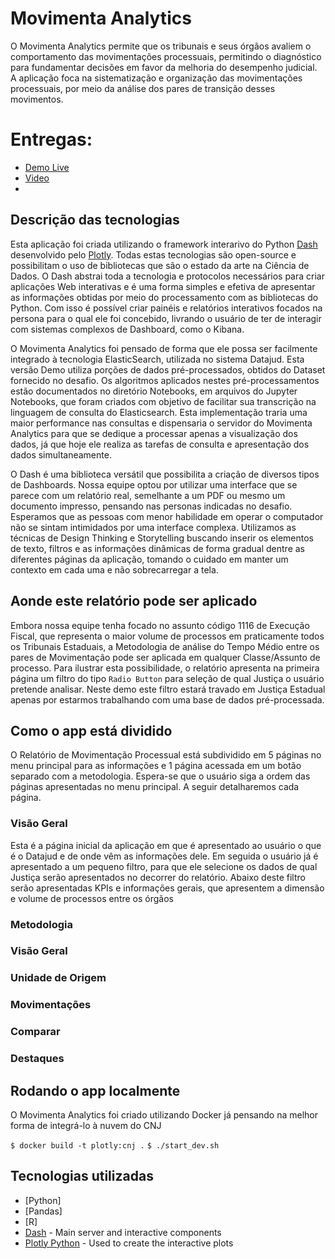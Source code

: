 # Movimenta Analytics

O Movimenta Analytics permite que os tribunais e seus órgãos avaliem o comportamento das movimentações processuais, permitindo o diagnóstico para fundamentar decisões em favor da melhoria do desempenho judicial. A aplicação foca na sistematização e organização das movimentações processuais, por meio da análise dos pares de transição desses movimentos. 

# Entregas:

- [Demo Live](http://192.34.57.12/movimenta/overview)
- [Video]()
-


## Descrição das tecnologias

Esta aplicação foi criada utilizando o framework interarivo do Python [Dash](https://plot.ly/products/dash/) desenvolvido pelo [Plotly](https://plot.ly/). Todas estas tecnologias são open-source e possibilitam o uso de bibliotecas que são o estado da arte na Ciência de Dados. O Dash abstrai toda a tecnologia e protocolos necessários para criar aplicações Web interativas e é uma forma simples e efetiva de apresentar as informações obtidas por meio do processamento com as bibliotecas do Python. Com isso é possível criar painéis e relatórios interativos focados na persona para o qual ele foi concebido, livrando o usuário de ter de interagir com sistemas complexos de Dashboard, como o Kibana. 

O Movimenta Analytics foi pensado de forma que ele possa ser facilmente integrado à tecnologia ElasticSearch, utilizada no sistema Datajud. Esta versão Demo utiliza porções de dados pré-processados, obtidos do Dataset fornecido no desafio. Os algoritmos aplicados nestes pré-processamentos estão documentados no diretório Notebooks, em arquivos do Jupyter Notebooks, que foram criados com objetivo de facilitar sua transcrição na linguagem de consulta do Elasticsearch. Esta implementação traria uma maior performance nas consultas e dispensaria o servidor do Movimenta Analytics para que se dedique a processar apenas a visualização dos dados, já que hoje ele realiza as tarefas de consulta e apresentação dos dados simultaneamente. 

O Dash é uma biblioteca versátil que possibilita a criação de diversos tipos de Dashboards. Nossa equipe optou por utilizar uma interface que se parece com um relatório real, semelhante a um PDF ou mesmo um documento impresso, pensando nas personas indicadas no desafio. Esperamos que as pessoas com menor habilidade em operar o computador não se sintam intimidados por uma interface complexa. Utilizamos as técnicas de Design Thinking e Storytelling buscando inserir os elementos de texto, filtros e as informações dinâmicas de forma gradual dentre as diferentes páginas da aplicação, tomando o cuidado em manter um contexto em cada uma e não sobrecarregar a tela.

## Aonde este relatório pode ser aplicado

Embora nossa equipe tenha focado no assunto código 1116 de Execução Fiscal, que representa o maior volume de processos em praticamente todos os Tribunais Estaduais, a Metodologia de análise do Tempo Médio entre os pares de Movimentação pode ser aplicada em qualquer Classe/Assunto de processo. Para ilustrar esta possibilidade, o relatório apresenta na primeira página um filtro do tipo `Radio Button` para seleção de qual Justiça o usuário pretende analisar. Neste demo este filtro estará travado em Justiça Estadual apenas por estarmos trabalhando com uma base de dados pré-processada.

## Como o app está dividido

O Relatório de Movimentação Processual está subdividido em 5 páginas no menu principal para as informações e 1 página acessada em um botão separado com a metodologia. Espera-se que o usuário siga a ordem das páginas apresentadas no menu principal. A seguir detalharemos cada página.

### Visão Geral

Esta é a página inicial da aplicação em que é apresentado ao usuário o que é o Datajud e de onde vêm as informações dele. Em seguida o usuário já é apresentado a um pequeno filtro, para que ele selecione os dados de qual Justiça serão apresentados no decorrer do relatório. Abaixo deste filtro serão apresentadas KPIs e informações gerais, que apresentem a dimensão e volume de processos entre os órgãos

### Metodologia
### Visão Geral
### Unidade de Origem
### Movimentações 
### Comparar
### Destaques

## Rodando o app localmente

O Movimenta Analytics foi criado utilizando Docker já pensando na melhor forma de integrá-lo à nuvem do CNJ

`$ docker build -t plotly:cnj .`
`$ ./start_dev.sh`

## Tecnologias utilizadas

- [Python]
- [Pandas]
- [R]
- [Dash](https://dash.plot.ly/) - Main server and interactive components
- [Plotly Python](https://plot.ly/python/) - Used to create the interactive plots
